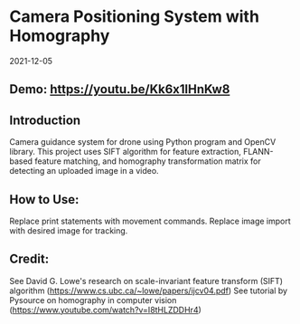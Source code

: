 # Camera Positioning System with Homography
2021-12-05
## Demo: https://youtu.be/Kk6x1lHnKw8
## Introduction
Camera guidance system for drone using Python program and OpenCV library. This project uses SIFT algorithm for feature extraction, FLANN-based feature matching, and homography transformation matrix for detecting an uploaded image in a video.
## How to Use:
Replace print statements with movement commands. Replace image import with desired image for tracking.
## Credit:
See David G. Lowe's research on scale-invariant feature transform (SIFT) algorithm (https://www.cs.ubc.ca/~lowe/papers/ijcv04.pdf)
See tutorial by Pysource on homography in computer vision (https://www.youtube.com/watch?v=I8tHLZDDHr4)
